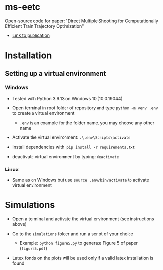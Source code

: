 # ms-eetc

Open-source code for paper: "Direct Multiple Shooting for Computationally Efficient Train Trajectory Optimization"

- [Link to publication](https://www.sciencedirect.com/science/article/pii/S0968090X23001596)

# Installation

## Setting up a virtual environment

### Windows

- Tested with Python 3.9.13 on Windows 10 (10.0.19044)

- Open terminal in root folder of repository and type `python -m venv .env` to create a virtual environment

    - `.env` is an example for the folder name, you may choose any other name

- Activate the virtual environment: `.\.env\Scripts\activate`

- Install dependencies with: `pip install -r requirements.txt`

- deactivate virtual environment by typing: `deactivate`

### Linux

- Same as on Windows but use `source .env/bin/activate` to activate virtual environment

# Simulations

- Open a terminal and activate the virtual environment (see instructions above)

- Go to the `simulations` folder and run a script of your choice

    - Example: `python figure5.py` to generate Figure 5 of paper (`figure5.pdf`)

- Latex fonds on the plots will be used only if a valid latex installation is found
